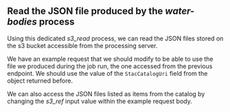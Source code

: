 ## Read the JSON file produced by the *water-bodies* process

Using this dedicated *s3_read* process, we can read the JSON files stored on the s3 bucket accessible from the processing server.

We have an example request that we should modify to be able to use the file we produced during the job run, the one accessed from the previous endpoint. We should use the value of the `StacCatalogUri` field from the object returned before.

We can also access the JSON files listed as items from the catalog by changing the *s3_ref* input value within the example request body.
